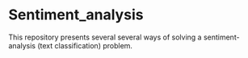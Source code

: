 # Sentiment_analysis
This repository presents several several ways of solving a sentiment-analysis (text classification) problem. 
